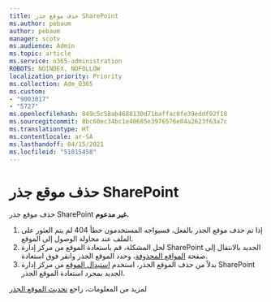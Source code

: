 ```yaml
---
title: حذف موقع جذر SharePoint
ms.author: pebaum
author: pebaum
manager: scotv
ms.audience: Admin
ms.topic: article
ms.service: o365-administration
ROBOTS: NOINDEX, NOFOLLOW
localization_priority: Priority
ms.collection: Adm_O365
ms.custom:
- "9003017"
- "5727"
ms.openlocfilehash: 849c5c58ab4688130d71baffac8fe39eddf92f18
ms.sourcegitcommit: 8bc60ec34bc1e40685e3976576e04a2623f63a7c
ms.translationtype: HT
ms.contentlocale: ar-SA
ms.lasthandoff: 04/15/2021
ms.locfileid: "51815458"
---
```

# <a name="delete-the-sharepoint-root-site"></a>حذف موقع جذر SharePoint

حذف موقع جذر SharePoint **غير مدعوم.**

1.  إذا تم حذف موقع الجذر بالفعل، فسيواجه المستخدمون خطأ 404 لم يتم العثور على الملف عند محاولة الوصول إلى الموقع.
2.  لحل المشكلة، قم باستعادة الموقع من مركز إدارة SharePoint الجديد بالانتقال إلى صفحة [المواقع المحذوفة](https://admin.microsoft.com/sharepoint?page=recycleBin&modern=true)، وحدد الموقع الجذر وانقر فوق استعادة.
3.  بدلاً من حذف الموقع الجذر، استخدم [استبدال الموقع](https://docs.microsoft.com/sharepoint/modern-root-site#replace-your-root-site) من مركز إدارة SharePoint الجديد بمجرد استعادة الموقع الجذر.

لمزيد من المعلومات، راجع [تحديث الموقع الجذر](https://docs.microsoft.com/sharepoint/modern-root-site)